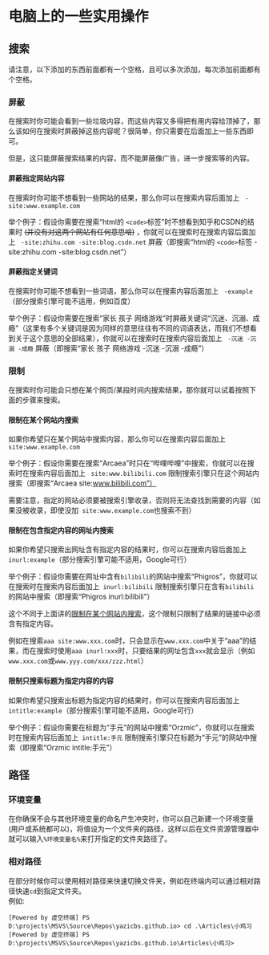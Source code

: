 # 电脑上的一些实用操作

## 搜索

请注意，以下添加的东西前面都有一个空格，且可以多次添加，每次添加前面都有个空格。  

### 屏蔽

在搜索时你可能会看到一些垃圾内容，而这些内容又多得把有用内容给顶掉了，那么该如何在搜索时屏蔽掉这些内容呢？很简单，你只需要在后面加上一些东西即可。  

但是，这只能屏蔽搜索结果的内容，而不能屏蔽像广告，进一步搜索等的内容。  

#### 屏蔽指定网站内容

在搜索时你可能不想看到一些网站的结果，那么你可以在搜索内容后面加上 ` -site:www.example.com`   

举个例子：假设你需要在搜索“html的 `<code>`标签”时不想看到知乎和CSDN的结果时 ~~(并没有对这两个网站有任何意思哈)~~ ，你就可以在搜索时在搜索内容后面加上 ` -site:zhihu.com -site:blog.csdn.net` 屏蔽（即搜索“html的 `<code>`标签 -site:zhihu.com -site:blog.csdn.net”）  

#### 屏蔽指定关键词

在搜索时你可能不想看到一些词语，那么你可以在搜索内容后面加上 ` -example` （部分搜索引擎可能不适用，例如百度）  

举个例子：假设你需要在搜索“家长 孩子 网络游戏”时屏蔽关键词“沉迷、沉溺、成瘾”（这里有多个关键词是因为同样的意思往往有不同的词语表达，而我们不想看到关于这个意思的全部结果），你就可以在搜索时在搜索内容后面加上 ` -沉迷 -沉溺 -成瘾` 屏蔽（即搜索“家长 孩子 网络游戏 -沉迷 -沉溺 -成瘾”）  

### 限制

在搜索时你可能会只想在某个网页/某段时间内搜索结果，那你就可以试着按照下面的步骤来搜索。  

#### 限制在某个网站内搜索

如果你希望只在某个网站中搜索内容，那么你可以在搜索内容后面加上 ` site:www.example.com`   

举个例子：假设你需要在搜索“Arcaea”时只在“哔哩哔哩”中搜索，你就可以在搜索时在搜索内容后面加上 ` site:www.bilibili.com` 限制搜索引擎只在这个网站内搜索（即搜索“Arcaea site:www.bilibili.com”）  

需要注意，指定的网站必须要被搜索引擎收录，否则将无法查找到需要的内容（如果没被收录，即使没加` site:www.example.com`也搜索不到）  

#### 限制在包含指定内容的网址内搜索

如果你希望只搜索出网址含有指定内容的结果时，你可以在搜索内容后面加上` inurl:example`（部分搜索引擎可能不适用，Google可行）  

举个例子：假设你需要在网址中含有`bilibili`的网站中搜索“Phigros”，你就可以在搜索时在搜索内容后面加上` inurl:bilibili` 限制搜索引擎只在含有`bilibili`的网站中搜索（即搜索“Phigros inurl:bilibili”）  

这个不同于上面讲的[限制在某个网站内搜索](#限制在某个网站内搜索)，这个限制只限制了结果的链接中必须含有指定内容。  

例如在搜索`aaa site:www.xxx.com`时，只会显示在`www.xxx.com`中关于“aaa”的结果，而在搜索时使用`aaa inurl:xxx`时，只要结果的网址包含`xxx`就会显示（例如`www.xxx.com`或`www.yyy.com/xxx/zzz.html`）  

#### 限制只搜索标题为指定内容的内容

如果你希望只搜索出标题为指定内容的结果时，你可以在搜索内容后面加上` intitle:example`（部分搜索引擎可能不适用，Google可行）  

举个例子：假设你需要在标题为“手元”的网站中搜索“Orzmic”，你就可以在搜索时在搜索内容后面加上` intitle:手元` 限制搜索引擎只在标题为“手元”的网站中搜索（即搜索“Orzmic intitle:手元”）  

## 路径
### 环境变量

在你确保不会与其他环境变量的命名产生冲突时，你可以自己新建一个环境变量(用户或系统都可以)，将值设为一个文件夹的路径，这样以后在文件资源管理器中就可以输入`%环境变量名%`来打开指定的文件夹路径了。  

### 相对路径
在部分时候你可以使用相对路径来快速切换文件夹，例如在终端内可以通过相对路径快速`cd`到指定文件夹。  
例如:  
```
[Powered by 虚空终端] PS D:\projects\MSVS\Source\Repos\yazicbs.github.io> cd .\Articles\小鸡习
[Powered by 虚空终端] PS D:\projects\MSVS\Source\Repos\yazicbs.github.io\Articles\小鸡习> 
```
